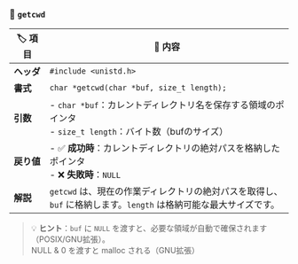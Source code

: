 ### 📂 `getcwd` 

| 🏷️ 項目      | 📘 内容         |
|---------------|------------------------------------------------------------------------|
| **ヘッダ**     | ```#include <unistd.h>```                                         |
| **書式**       | ```char *getcwd(char *buf, size_t length);```                    |
| **引数**       | - `char *buf`：カレントディレクトリ名を保存する領域のポインタ<br>- `size_t length`：バイト数（bufのサイズ） |
| **戻り値**     | - ✅ **成功時**：カレントディレクトリの絶対パスを格納したポインタ<br>- ❌ **失敗時**：`NULL` |
| **解説**       | `getcwd` は、現在の作業ディレクトリの絶対パスを取得し、<br>`buf` に格納します。`length` は格納可能な最大サイズです。 |

> 💡 **ヒント**：`buf` に `NULL` を渡すと、必要な領域が自動で確保されます（POSIX/GNU拡張）。<br>
> NULL & 0 を渡すと malloc される（GNU拡張）